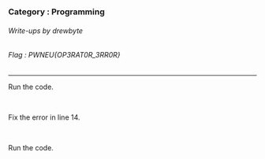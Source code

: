 ### Category : Programming
###### Write-ups by drewbyte
###### Flag : PWNEU{OP3RAT0R_3RR0R}

---

Run the code.


<br>
<img src="https://github.com/drew-byte/pwneu-writeups/blob/main/00x8%20saved%20images/Pasted%20image%2020240321013629.png" alt="">
 <br>
 
 
Fix the error in line 14.


<br>
<img src="https://github.com/drew-byte/pwneu-writeups/blob/main/00x8%20saved%20images/Pasted%20image%2020240321013707.png" alt="">
 <br>
 
 
Run the code.


<br>
<img src="https://github.com/drew-byte/pwneu-writeups/blob/main/00x8%20saved%20images/Pasted%20image%2020240321013722.png" alt="">
 <br>
 
 